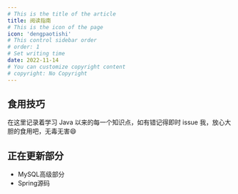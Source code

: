 ```yaml
---
# This is the title of the article
title: 阅读指南
# This is the icon of the page
icon: 'dengpaotishi'
# This control sidebar order
# order: 1
# Set writing time
date: 2022-11-14
# You can customize copyright content
# copyright: No Copyright
---
```


## 食用技巧

在这里记录着学习 Java 以来的每一个知识点，如有错记得即时 issue 我，放心大胆的食用吧，无毒无害:smile:

## 正在更新部分

- MySQL高级部分
- Spring源码
